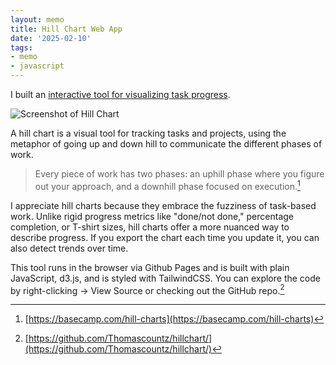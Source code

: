 ```yaml
---
layout: memo
title: Hill Chart Web App
date: '2025-02-10'
tags:
- memo
- javascript
---
```

I built an [interactive tool for visualizing task progress](https://hillchart.countzresearch.com).

![Screenshot of Hill Chart](/assets/images/memos/hillchart.jpeg)

A hill chart is a visual tool for tracking tasks and projects, using the metaphor of going up and down hill to communicate the different phases of work.

> Every piece of work has two phases: an uphill phase where you figure out your approach, and a downhill phase focused on execution.[^1]

I appreciate hill charts because they embrace the fuzziness of task-based work. Unlike rigid progress metrics like "done/not done," percentage completion, or T-shirt sizes, hill charts offer a more nuanced way to describe progress. If you export the chart each time you update it, you can also detect trends over time.

This tool runs in the browser via Github Pages and is built with plain JavaScript, d3.js, and is styled with TailwindCSS. You can explore the code by right-clicking → View Source or checking out the GitHub repo.[^2]

[^1]: [https://basecamp.com/hill-charts](https://basecamp.com/hill-charts)

[^2]: [https://github.com/Thomascountz/hillchart/](https://github.com/Thomascountz/hillchart/)
